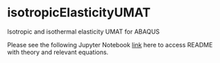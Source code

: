 # isotropicElasticityUMAT
Isotropic and isothermal elasticity UMAT for ABAQUS

Please see the following Jupyter Notebook [link](https://github.com/sagerag/isotropicElasticityUMAT/blob/main/lineaElasticUMAT.ipynb) here to access README with theory and relevant equations.
